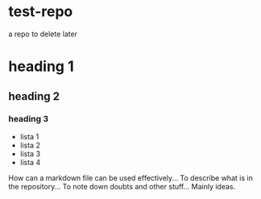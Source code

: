 test-repo
=========

a repo to delete later


# heading 1

## heading 2

### heading 3


* lista 1
* lista 2
* lista 3
* lista 4

How can a markdown file can be used effectively... To describe what is in the repository... To note down doubts and other stuff... Mainly ideas.
